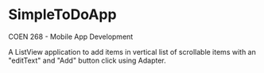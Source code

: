 # SimpleToDoApp
COEN 268 - Mobile App Development

A ListView application to add items in vertical list of scrollable items with an "editText" and "Add" button click using Adapter.

